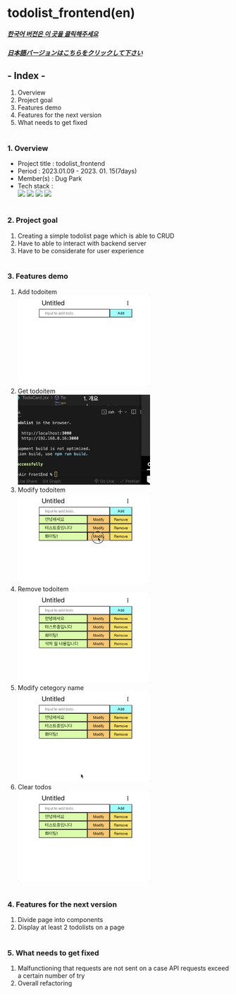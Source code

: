 # todolist_frontend(en)

##### [한국어 버전은 이 곳을 클릭해주세요](README.md)

##### [日本語バージョンはこちらをクリックして下さい](README_JP.md)

## - Index -

1. Overview
2. Project goal
3. Features demo
4. Features for the next version
5. What needs to get fixed
   </br>
   </br>

### 1. Overview

- Project title : todolist_frontend
- Period : 2023.01.09 - 2023. 01. 15(7days)
- Member(s) : Dug Park
- Tech stack : </br>
  <img src="https://img.shields.io/badge/React-61DAFB?style=for-the-badge&logo=React&logoColor=white"> <img src="https://img.shields.io/badge/PostCSS-DD3A0A?style=for-the-badge&logo=PostCSS&logoColor=white"> <img src="https://img.shields.io/badge/Javascript-F7DF1E?style=for-the-badge&logo=Javascript&logoColor=white"> <img src="https://img.shields.io/badge/Git-F05032?style=for-the-badge&logo=Git&logoColor=white">
  </br>
  </br>

### 2. Project goal

1. Creating a simple todolist page which is able to CRUD
2. Have to able to interact with backend server
3. Have to be considerate for user experience
   </br>
   </br>

### 3. Features demo </br>

1. Add todoitem</br>
   <img src='./ref/todo_add.gif' width=300px>
2. Get todoitem</br>
   <img src='./ref/todo_get.gif' width=300px>
3. Modify todoitem</br>
   <img src='./ref/todo_modify.gif' width=300px>
4. Remove todoitem</br>
   <img src='./ref/todo_remove.gif' width=300px>
5. Modify cetegory name</br>
   <img src='./ref/category_namechange.gif' width=300px>
6. Clear todos</br>
   <img src='./ref/todo_removeall.gif' width=300px>
   </br>
   </br>

### 4. Features for the next version

1. Divide page into components
2. Display at least 2 todolists on a page
   </br>
   </br>

### 5. What needs to get fixed

1. Malfunctioning that requests are not sent on a case API requests exceed a certain number of try
2. Overall refactoring
